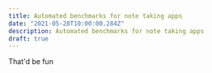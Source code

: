 ```yaml
---
title: Automated benchmarks for note taking apps
date: "2021-05-28T10:00:00.284Z"
description: Automated benchmarks for note taking apps
draft: true
---
```


That'd be fun